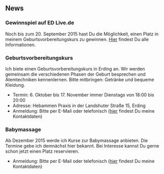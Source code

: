 ## News
### Gewinnspiel auf ED Live.de
Noch bis zum 20. September 2015 hast Du die Möglichkeit, einen Platz in meinem Geburtsvorbereitungskurs zu gewinnen. [Hier](https://www.ed-live.de/gewinnspiele?id=166 "Geburtsvorbereitungskurs gewinnen") findest Du alle Informationen.

### Geburtsvorbereitungskurs
Ich biete einen Geburtsvorbereitungskurs in Erding an. Wir werden gemeinsam die verschiedenen Phasen der Geburt besprechen und Atemtechniken kennenlernen. Bitte mitbringen: Getränke und bequeme Kleidung.
- Termin: 6. Oktober bis 17. November immer Dienstags von 18:00 bis 20:00
- Adresse: Hebammen Praxis in der Landshuter Straße 15, Erding
- Anmeldung: Bitte per E-Mail oder telefonisch ([hier](http://geburt-doula.de/contact/index.html) findest Du meine Kontaktdaten)

### Babymassage
Ab Dezember 2015 werde ich Kurse zur Babymassage anbieten. Die Termine gebe ich demnächst hier bekannt. Bei Interesse kannst Du gerne schon jetzt einen Platz reservieren.
- Anmeldung: Bitte per E-Mail oder telefonisch ([hier](http://geburt-doula.de/contact/index.html) findest Du meine Kontaktdaten)
